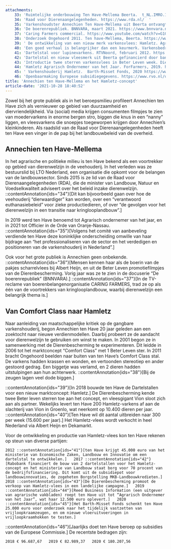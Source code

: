 ```yaml
---
attachments:
    33: 'Ruimtelijke onderbouwing Ten Have-Mellema Beerta.  t_NL.IMRO.1895.01OV0002-0301.pdf (ruimtelijkeplannen.nl)  '
    34: 'Raad voor Dierenaangelegenheden. https://www.rda.nl/  '
    35: 'Varkenshoudster Annechien Ten Have-Mellema uit Beerta ontvangt lintje. Pig Business, april 2021. https://www.pigbusiness.nl/artikel/399735-varkenshoudster-ten-have-mellema-uit-beerta-ontvangt-lintje/   '
    36: 'De boerenrepubliek. BNNVARA, maart 2021. https://www.bnnvara.nl/artikelen/de-boerenrepubliek'
    37: 'Caring Farmers commercial. https://www.youtube.com/watch?v=G1G_xvID8u4 '
    38: 'Onderzoek Ongehoord 2011. Ten have-Mellema, Beerta. https://www.youtube.com/watch?v=DGbe-Crhcng '
    39: ' De ontwikkeling van een nieuw merk varkensvlees: Hamletz. Agrifirm, juli 2018.\n https://www.agrifirm.nl/nieuws/de-ontwikkeling-van-een-nieuw-merk-varkensvlees-hamletz/ '
    40: 'Een goed verhaal is belangrijker dan een keurmerk. Varkensbedrijf, februari 2020. https://www.varkensbedrijf.nl/fokkerij/vleesvarkens/een-goed-verhaal-is-belangrijker-dan-een-keurmerk/ '
    41: 'Dartelstal voor lupinevarkens. RTVNoord, februari 2012. https://www.rtvnoord.nl/nieuws/107892/dartelstal-voor-lupinevarkens '
    42: 'Dartelstal en nieuw vleesmerk uit Beerta gefinancierd door bank en overheid. RTVNoord, november 2017. https://www.rtvnoord.nl/nieuws/185740/dartelstal-en-nieuw-vleesmerk-uit-beerta-gefinancierd-door-bank-en-overheid '
    43: 'Introductie twee sterren varkensvlees in Beter Leven week. Dierenbescherming, 2018. https://beterleven.dierenbescherming.nl/introductie-twee-sterren-varkensvlees-in-beter-leven-week/ '
    44: 'Hamletz Agrarisch Ondernemer van het Jaar. ForFarmers, 2019. https://www.forfarmers.nl/media/hamletz-agrarisch-ondernemer-van-het-jaar-2019.aspx'
    45: ' Varkenshouderij Hamletz.  Barth-Misset Fonds, 2020 https://www.barthmissetfonds.nl/projecten?project=12'
    46: 'Openbaarmaking Europese subsidiegegevens. https://www.rvo.nl/onderwerpen/agrarisch-ondernemen/glb/openbaarmaking-europese-subsidiegegevens'
title: 'Annechien ten Have-Mellema en het Hamletz-concept'
article-date: '2021-10-28 18:40:52'
---
```


Zowel bij het grote publiek als in het beroepsmilieu profileert Annechien ten Have zich als vernieuwer op gebied van duurzaamheid en diervriendelijkheid. Via (social) media krijgen consumenten filmpjes te zien van moedervarkens in enorme bergen stro, biggen die knus in een “nanny” liggen, en vleesvarkens die snoepjes toegeworpen krijgen door Annechien’s kleinkinderen. Als raadslid van de Raad voor Dierenaangelegenheden heeft ten Have een vinger in de pap bij het landbouwbeleid van de overheid.

## Annechien ten Have-Mellema

In het agrarische en politieke milieu is ten Have bekend als een voortrekker op gebied van dierenwelzijn in de veehouderij. In het verleden was ze bestuurslid bij LTO Nederland, een organisatie die opkomt voor de belangen van de landbouwsector. Sinds 2015 is ze lid van de Raad voor Dierenaangelegenheden (RDA), die de minister van Landbouw, Natuur en Voedselkwaliteit adviseert over het beleid inzake dierenwelzijn. ::contentAnnotation{ids="34"}[Dit kan bijvoorbeeld gaan over hoe de veehouderij “dierwaardiger” kan worden, over een “verantwoord euthanasiebeleid” voor zieke productiedieren, of over “de gevolgen voor het dierenwelzijn in een transitie naar kringlooplandbouw”.]

In 2019 werd ten Have benoemd tot Agrarisch ondernemer van het jaar, en in 2021 tot Officier in de Orde van Oranje-Nassau. ::contentAnnotation{ids="35"}[Volgens het comité van aanbeveling verdiende ten Have deze koninklijke onderscheiding omwille van haar bijdrage aan “het professionaliseren van de sector en het verdedigen en positioneren van de varkenshouderij in Nederland”.]

Ook voor het grote publiek is Annechien geen onbekende. ::contentAnnotation{ids="36"}[Mensen kennen haar als de boerin van de pakjes scharrelvlees bij Albert Heijn, en uit de Beter Leven promotiefilmpjes van de Dierenbescherming. Vorig jaar was ze te zien in de docuserie “De boerenrepubliek” (BNNVARA).] ::contentAnnotation{ids="37"}[In de TV-reclame van boerenbelangenorganisatie CARING FARMERS, trad ze op als één van de voortrekkers van kringlooplandbouw, waarbij dierenwelzijn een belangrijk thema is.]

## Van Comfort Class naar Hamletz

Naar aanleiding van maatschappelijke kritiek op de gangbare varkenshouderij, begon Annechien ten Have 20 jaar geleden aan een zoektocht naar nieuwe verdienmodellen. Daarbij probeert ze de aandacht voor dierenwelzijn te gebruiken om winst te maken. In 2001 begon ze in samenwerking met de Dierenbescherming te experimenteren. Dit leidde in 2006 tot het marktconcept “Comfort Class” met 1 Beter Leven ster. In 2011 bracht Ongehoord beelden naar buiten van ten Have’s Comfort Class stal. De varkens hadden krassen en wonden, en vertoonden stereotiep en ander gestoord gedrag. Een biggetje was verlamd, en 2 dieren hadden uitstulpingen aan hun achterwerk. ::contentAnnotation{ids="38"}[Bij de zeugen lagen veel dode biggen.]

::contentAnnotation{ids="39"}[In 2018 bouwde ten Have de Dartelstallen voor een nieuw marktconcept: Hamletz.] De Dierenbescherming kende twee Beter leven sterren toe aan het concept, en vleesgigant Vion sloot zich aan als partner. Wekelijks levert ten Have 200 Hamletz-varkens af aan de slachterij van Vion in Groenlo, wat neerkomt op 10.400 dieren per jaar. ::contentAnnotation{ids="40"}[Ten Have wil dit aantal uitbreiden naar 300 per week (15.600 per jaar).] Het Hamletz-vlees wordt verkocht in heel Nederland via Albert Heijn en Dekamarkt.

Voor de ontwikkeling en productie van Hamletz-vlees kon ten Have rekenen op steun van diverse partijen:

    2012 ::contentAnnotation{ids="41"}[ten Have krijgt 45.000 euro van het ministerie van Economische Zaken, Landbouw en Innovatie om een dartelstal te ontwikkelen.]   2017 ::contentAnnotation{ids="42"}[Rabobank financiert de bouw van 2 dartelstallen voor het Hamletz-concept en het ministerie van Landbouw staat borg voor 70 procent van de bedrijfsfinanciering. Dit komt uit de subsidiepot voor landbouwinnovaties, de zogeheten Borgstelling MKB-Landbouwkredieten.]   2018 ::contentAnnotation{ids="43"}[De Dierenbescherming promoot de verkoop van Hamletz-vlees in een landelijke campagne.]   2019 ::contentAnnotation{ids="44"}[Reed Business Information (een uitgever van agrarische vakbladen) roept ten Have uit tot “Agrarisch Ondernemer van het Jaar”, wat haar 12.500 euro oplevert.]   2020 ::contentAnnotation{ids="45"}[Het Barth-Misset Fonds schenkt ten Have 25.000 euro voor onderzoek naar het tijdelijk vastzetten van vrijloopkraamzeugen, en om nieuwe vloeruitvoeringen in vrijloopkraamhokken te testen.]

::contentAnnotation{ids="46"}[Jaarlijks doet ten Have beroep op subsidies van de Europese Commissie.] De recentste bedragen zijn:

    2018 € 96.687,67   2019 € 82.989,37   2020 € 180.207,56
